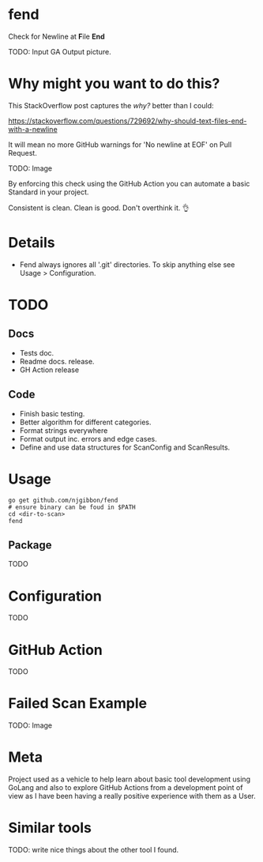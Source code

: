 # fend
Check for Newline at **F**ile **End**

TODO: Input GA Output picture.

# Why might you want to do this?

This StackOverflow post captures the *why?* better than I could:

https://stackoverflow.com/questions/729692/why-should-text-files-end-with-a-newline

It will mean no more GitHub warnings for 'No newline at EOF' on Pull Request.

TODO: Image

By enforcing this check using the GitHub Action you can automate a basic Standard in your project.

Consistent is clean. Clean is good. Don't overthink it. :ok_hand:

# Details
* Fend always ignores all '.git' directories. To skip anything else see Usage > Configuration.

# TODO
## Docs
* Tests doc.
* Readme docs. release.
* GH Action release
## Code
* Finish basic testing.
* Better algorithm for different categories.
* Format strings everywhere
* Format output inc. errors and edge cases.
* Define and use data structures for ScanConfig and ScanResults.

# Usage
```
go get github.com/njgibbon/fend
# ensure binary can be foud in $PATH
cd <dir-to-scan>
fend
```
## Package
TODO

# Configuration
TODO

# GitHub Action
TODO

# Failed Scan Example
TODO: Image

# Meta
Project used as a vehicle to help learn about basic tool development using GoLang and also to explore GitHub Actions from a development point of view as I have been having a really positive experience with them as a User.

# Similar tools
TODO: write nice things about the other tool I found.
